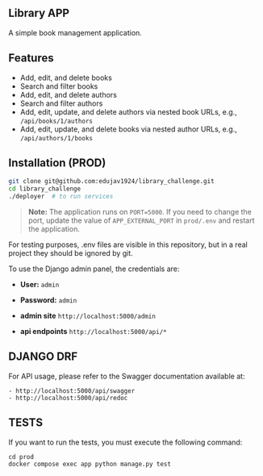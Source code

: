 <!-- filepath: /app/README.md -->
## Library APP

A simple book management application.

## Features

- Add, edit, and delete books
- Search and filter books
- Add, edit, and delete authors
- Search and filter authors
- Add, edit, update, and delete authors via nested book URLs, e.g., `/api/books/1/authors`
- Add, edit, update, and delete books via nested author URLs, e.g., `/api/authors/1/books`

## Installation (PROD)

```bash
git clone git@github.com:edujav1924/library_challenge.git
cd library_challenge
./deployer  # to run services
```
> **Note:** The application runs on `PORT=5000`. If you need to change the port, update the value of `APP_EXTERNAL_PORT` in `prod/.env` and restart the application.

For testing purposes, .env files are visible in this repository, but in a real project they should be ignored by git.

To use the Django admin panel, the credentials are:

- **User:** `admin`
- **Password:** `admin`

- **admin site** `http://localhost:5000/admin`
- **api endpoints** `http://localhost:5000/api/*`

## DJANGO DRF

For API usage, please refer to the Swagger documentation available at:

```
- http://localhost:5000/api/swagger
- http://localhost:5000/api/redoc
```

## TESTS

If you want to run the tests, you must execute the following command:

```
cd prod
docker compose exec app python manage.py test

```